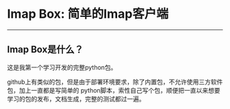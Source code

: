 # Imap Box: 简单的Imap客户端

---

## Imap Box是什么？
这是我第一个学习开发的完整python包。  

github上有类似的包，但是由于部署环境要求，除了内置包，不允许使用三方软件包，加上一直都是写简单的
python脚本，索性自己写个包，顺便把一直以来想要学习的包的发布，文档生成，完整的测试都过一遍。
